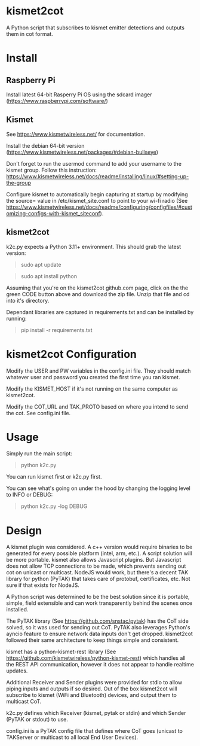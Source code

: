 # kismet2cot
A Python script that subscribes to kismet emitter detections and outputs them in cot format.

# Install
## Raspberry Pi

Install latest 64-bit Rasperry Pi OS using the sdcard imager (https://www.raspberrypi.com/software/)

## Kismet 

See https://www.kismetwireless.net/ for documentation.

Install the debian 64-bit version (https://www.kismetwireless.net/packages/#debian-bullseye)

Don't forget to run the usermod command to add your username to the kismet group. Follow this instruction: https://www.kismetwireless.net/docs/readme/installing/linux/#setting-up-the-group

Configure kismet to automatically begin capturing at startup by modifying the source= value in /etc/kismet_site.conf to point to your wi-fi radio (See https://www.kismetwireless.net/docs/readme/configuring/configfiles/#customizing-configs-with-kismet_siteconf).

## kismet2cot

k2c.py expects a Python 3.11+ environment. This should grab the latest version:
>sudo apt update

>sudo apt install python

Assuming that you're on the kismet2cot github.com page, click on the the green CODE button above and download the zip file. Unzip that file and cd into it's directory.

Dependant libraries are captured in requirements.txt and can be installed by running:
>pip install -r requirements.txt

# kismet2cot Configuration
Modify the USER and PW variables in the config.ini file. They should match whatever user and password you created the first time you ran kismet.

Modify the KISMET_HOST if it's not running on the same computer as kismet2cot.

Modify the COT_URL and TAK_PROTO based on where you intend to send the cot. See config.ini file.

# Usage
Simply run the main script:

>python k2c.py

You can run kismet first or k2c.py first.

You can see what's going on under the hood by changing the logging level to INFO or DEBUG:

>python k2c.py -log DEBUG

# Design
A kismet plugin was considered. A c++ version would require binaries to be generated for every possible platform (intel, arm, etc.). A script solution will be more portable. kismet also allows Javascript plugins. But Javascript does not allow TCP connections to be made, which prevents sending out cot on unicast or multicast. NodeJS would work, but there's a decent TAK library for python (PyTAK) that takes care of protobuf, certificates, etc. Not sure if that exists for NodeJS.

A Python script was determined to be the best solution since it is portable, simple, field extensible and can work transparently behind the scenes once installed.

The PyTAK library (See https://github.com/snstac/pytak) has the CoT side solved, so it was used for sending out CoT. PyTAK also leverages Python's ayncio feature to ensure network data inputs don't get dropped. kismet2cot followed their same architecture to keep things simple and consistent.

kismet has a python-kismet-rest library (See https://github.com/kismetwireless/python-kismet-rest) which handles all the REST API communication, however it does not appear to handle realtime updates.

Additional Receiver and Sender plugins were provided for stdio to allow piping inputs and outputs if so desired. Out of the box kismet2cot will subscribe to kismet (WiFi and Bluetooth) devices, and output them to multicast CoT.

k2c.py defines which Receiver (kismet, pytak or stdin) and which Sender (PyTAK or stdout) to use.

config.ini is a PyTAK config file that defines where CoT goes (unicast to TAKServer or multicast to all local End User Devices).



